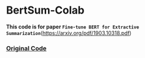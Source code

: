 # BertSum-Colab

**This code is for paper `Fine-tune BERT for Extractive Summarization`**(https://arxiv.org/pdf/1903.10318.pdf)
### [Original Code]([https://stanfordnlp.github.io/CoreNLP/](https://github.com/nlpyang/BertSum))
